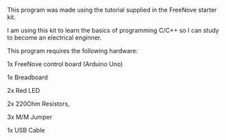 This program was made using the tutorial supplied in the FreeNove starter kit.

I am using this kit to learn the basics of programming C/C++ so I can study to become an electrical enginner.



This program requires the following hardware:

1x FreeNove control board (Arduino Uno)

1x Breadboard

2x Red LED

2x 220Ohm Resistors,

3x M/M Jumper

1x USB Cable
